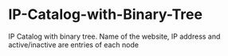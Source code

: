 # IP-Catalog-with-Binary-Tree
IP Catalog with binary tree. Name of the website, IP address and active/inactive are entries of each node
